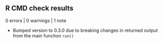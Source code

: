 ## R CMD check results

0 errors | 0 warnings | 1 note

* Bumped version to 0.3.0 due to breaking changes in
returned output from the main function `run()`
